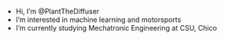 - Hi, I’m @PlantTheDiffuser
- I’m interested in machine learning and motorsports
- I’m currently studying Mechatronic Engineering at CSU, Chico

<!---
PlantTheDiffuser/PlantTheDiffuser is a ✨ special ✨ repository because its `README.md` (this file) appears on your GitHub profile.
You can click the Preview link to take a look at your changes.
--->
